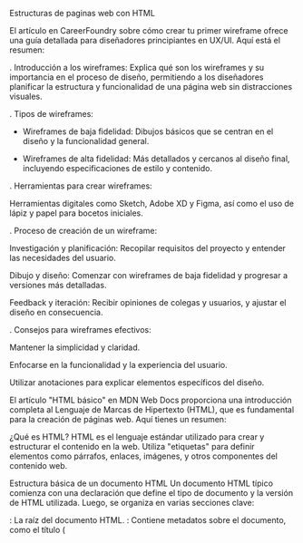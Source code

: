 Estructuras de paginas web con HTML

El artículo en CareerFoundry sobre cómo crear tu primer wireframe ofrece una guía detallada para diseñadores principiantes en UX/UI. Aquí está el resumen:

. Introducción a los wireframes: Explica qué son los wireframes y su importancia en el proceso de diseño, permitiendo a los diseñadores planificar la estructura y funcionalidad de una página web sin distracciones visuales.

. Tipos de wireframes:

* Wireframes de baja fidelidad: Dibujos básicos que se centran en el diseño y la funcionalidad general.

* Wireframes de alta fidelidad: Más detallados y cercanos al diseño final, incluyendo especificaciones de estilo y contenido.

. Herramientas para crear wireframes:

Herramientas digitales como Sketch, Adobe XD y Figma, así como el uso de lápiz y papel para bocetos iniciales.

. Proceso de creación de un wireframe:

Investigación y planificación: Recopilar requisitos del proyecto y entender las necesidades del usuario.

Dibujo y diseño: Comenzar con wireframes de baja fidelidad y progresar a versiones más detalladas.

Feedback y iteración: Recibir opiniones de colegas y usuarios, y ajustar el diseño en consecuencia.

. Consejos para wireframes efectivos:

Mantener la simplicidad y claridad.

Enfocarse en la funcionalidad y la experiencia del usuario.

Utilizar anotaciones para explicar elementos específicos del diseño.


El artículo "HTML básico" en MDN Web Docs proporciona una introducción completa al Lenguaje de Marcas de Hipertexto (HTML), que es fundamental para la creación de páginas web. Aquí tienes un resumen:

¿Qué es HTML?
HTML es el lenguaje estándar utilizado para crear y estructurar el contenido en la web. Utiliza "etiquetas" para definir elementos como párrafos, enlaces, imágenes, y otros componentes del contenido web.

Estructura básica de un documento HTML
Un documento HTML típico comienza con una declaración <!DOCTYPE html> que define el tipo de documento y la versión de HTML utilizada. Luego, se organiza en varias secciones clave:

<html>: La raíz del documento HTML.
<head>: Contiene metadatos sobre el documento, como el título (<title>) y enlaces a hojas de estilo.
<body>: Incluye todo el contenido visible para los usuarios, como texto, imágenes, videos y enlaces.
Elementos y Atributos
Elementos: Definen la estructura y el contenido. Por ejemplo, <p> define un párrafo.
Atributos: Proporcionan información adicional sobre los elementos, como href en un enlace (<a>) que especifica la URL de destino.

Enlaces y Listas
Enlaces (<a>): Usados para crear hipervínculos. Ejemplo: <a href="https://example.com">Visita Example</a>.
Listas: HTML soporta listas ordenadas (<ol>) y no ordenadas (<ul>), así como listas de definición (<dl>).
Formularios
Los formularios (<form>) permiten a los usuarios enviar datos a un servidor. Incluyen varios controles de formulario como campos de texto (<input type="text">), botones (<button>), y áreas de texto (<textarea>).

Multimedios
HTML también soporta elementos multimedia como imágenes (<img>), audio (<audio>) y video (<video>).


Responde

¿Qué es HTML y por qué lo usamos?

HTML es un lenguaje de marcado que permite a los desarrolladores web estructurar y presentar contenido en la web. A diferencia de los lenguajes de programación que ejecutan lógica y operaciones, HTML se centra en la estructura y presentación del contenido.

¿Cuáles son las 3 partes principales de un elemento HTML?

Las 3 partes principales de un elemento HTML son la etiqueta de apertura, el contenido y la etiqueta de cierre.

Cuando le das información extra a un elemento HTML, se llama atributo. Los atributos proporcionan información adicional sobre el elemento HTML y se incluyen en la etiqueta de apertura del elemento.

¿Qué es un elemento semántico?

Un elemento semántico en HTML es un elemento que no solo define la estructura del contenido sino también su significado. Esto proporciona información tanto a los navegadores como a los desarrolladores sobre el propósito y el tipo de contenido que alberga el elemento, mejorando la accesibilidad y la optimización para motores de búsqueda.